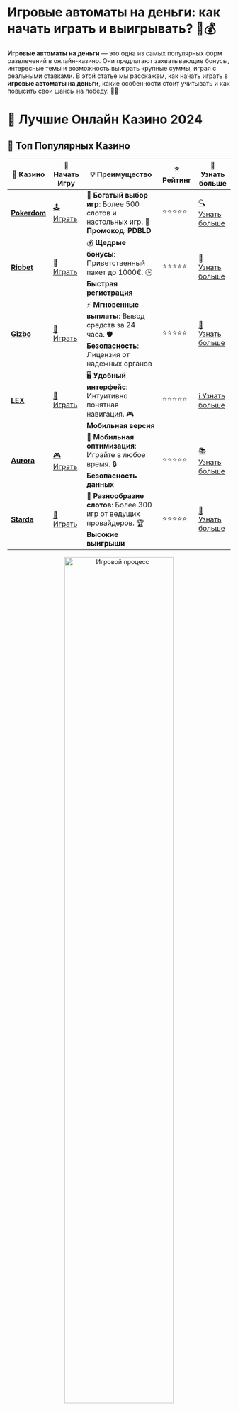 # **Игровые автоматы на деньги: как начать играть и выигрывать? 🎰💰**

**Игровые автоматы на деньги** — это одна из самых популярных форм развлечений в онлайн-казино. Они предлагают захватывающие бонусы, интересные темы и возможность выиграть крупные суммы, играя с реальными ставками. В этой статье мы расскажем, как начать играть в **игровые автоматы на деньги**, какие особенности стоит учитывать и как повысить свои шансы на победу. 🤑🎉

# 🎰 Лучшие Онлайн Казино 2024

## 🌟 Топ Популярных Казино

| 🎲 **Казино** | 🔗 **Начать Игру** | 💡 **Преимущество** | ⭐ **Рейтинг** | 🔗 **Узнать больше** |
|--------------|---------------------|---------------------|----------------|----------------------|
| [**Pokerdom**](https://brandplay.link/4k77v2yx) | [🕹️ Играть](https://brandplay.link/4k77v2yx) | 🎉 **Богатый выбор игр**: Более 500 слотов и настольных игр. 🎁 **Промокод**: **PDBLD** | ⭐⭐⭐⭐⭐ | [🔍 Узнать больше](https://brandplay.link/4k77v2yx) |
| [**Riobet**](https://brandplay.link/7xBLTPyj) | [🎰 Играть](https://brandplay.link/7xBLTPyj) | 💰 **Щедрые бонусы**: Приветственный пакет до 1000€. 🕒 **Быстрая регистрация** | ⭐⭐⭐⭐⭐ | [📖 Узнать больше](https://brandplay.link/7xBLTPyj) |
| [**Gizbo**](https://brandplay.link/bprXw4YV) | [🎲 Играть](https://brandplay.link/bprXw4YV) | ⚡ **Мгновенные выплаты**: Вывод средств за 24 часа. 🛡️ **Безопасность**: Лицензия от надежных органов | ⭐⭐⭐⭐⭐ | [📝 Узнать больше](https://brandplay.link/bprXw4YV) |
| [**LEX**](https://brandplay.link/zW4hdDFV) | [🤑 Играть](https://brandplay.link/zW4hdDFV) | 🖥️ **Удобный интерфейс**: Интуитивно понятная навигация. 🎮 **Мобильная версия** | ⭐⭐⭐⭐⭐ | [ℹ️ Узнать больше](https://brandplay.link/zW4hdDFV) |
| [**Aurora**](https://10trafic-stat2.com/click/668546556bcc6313411604bd/6766/13032/subaccount) | [🎮 Играть](https://10trafic-stat2.com/click/668546556bcc6313411604bd/6766/13032/subaccount) | 📱 **Мобильная оптимизация**: Играйте в любое время. 🔒 **Безопасность данных** | ⭐⭐⭐⭐⭐ | [📚 Узнать больше](https://10trafic-stat2.com/click/668546556bcc6313411604bd/6766/13032/subaccount) |
| [**Starda**](https://brandplay.link/fB7xwRFL) | [🎯 Играть](https://brandplay.link/fB7xwRFL) | 🎰 **Разнообразие слотов**: Более 300 игр от ведущих провайдеров. 🏆 **Высокие выигрыши** | ⭐⭐⭐⭐⭐ | [🔎 Узнать больше](https://brandplay.link/fB7xwRFL) |

<div align="center">
    <img src="https://i.pinimg.com/originals/87/9e/b9/879eb9354dd0699582408b68f2e253b2.gif" alt="Игровой процесс" width="70%">
</div>

## 💎 Лучшие Бонусы и Акции

| 🎲 **Казино** | 🔗 **Начать Игру** | 💡 **Преимущество** | ⭐ **Рейтинг** | 🔗 **Узнать больше** |
|--------------|---------------------|---------------------|----------------|----------------------|
| [**Kometa**](https://brandplay.link/8ZymQJV8) | [🎰 Играть](https://brandplay.link/8ZymQJV8) | 🎁 **Эксклюзивные бонусы**: Регулярные акции и промо. 🔄 **Программы лояльности** | ⭐⭐⭐⭐☆ | [🔍 Узнать больше](https://brandplay.link/8ZymQJV8) |
| [**R7**](https://brandplay.link/bMd3Yjsw) | [🕹️ Играть](https://brandplay.link/bMd3Yjsw) | 🕒 **Круглосуточная поддержка**: Всегда на связи. 💸 **Высокие лимиты** | ⭐⭐⭐⭐☆ | [📖 Узнать больше](https://brandplay.link/bMd3Yjsw) |
| [**7K**](https://brandplay.link/BvQyFShp) | [🎲 Играть](https://brandplay.link/BvQyFShp) | 🌟 **Эксклюзивные бонусы**: Только для VIP игроков. 🎉 **Сезонные акции** | ⭐⭐⭐⭐☆ | [📝 Узнать больше](https://brandplay.link/BvQyFShp) |
| [**Kent**](https://brandplay.link/Fv2WP3js) | [🤑 Играть](https://brandplay.link/Fv2WP3js) | 📈 **Высокий RTP**: Более 98%. 💼 **Профессиональная поддержка** | ⭐⭐⭐⭐☆ | [ℹ️ Узнать больше](https://brandplay.link/Fv2WP3js) |
| [**1Xslots**](https://brandplay.link/hSB1khtr) | [🎮 Играть](https://brandplay.link/hSB1khtr) | 🎉 **Множество акций**: Еженедельные бонусы и турниры. 🛡️ **Безопасность** | ⭐⭐⭐⭐☆ | [📚 Узнать больше](https://brandplay.link/hSB1khtr) |
| [**Gama**](https://brandplay.link/j6NMKsDz) | [🎯 Играть](https://brandplay.link/j6NMKsDz) | 🔍 **Интуитивный интерфейс**: Легкость использования. 🏅 **Престижные турниры** | ⭐⭐⭐⭐☆ | [🔎 Узнать больше](https://brandplay.link/j6NMKsDz) |

<div align="center">
    <img src="https://i.pinimg.com/originals/87/9e/b9/879eb9354dd0699582408b68f2e253b2.gif" alt="Игровой процесс" width="70%">
</div>

## 🚀 Быстрые Выигрыши и Поддержка

| 🎲 **Казино** | 🔗 **Начать Игру** | 💡 **Преимущество** | ⭐ **Рейтинг** | 🔗 **Узнать больше** |
|--------------|---------------------|---------------------|----------------|----------------------|
| [**Onion**](https://brandplay.link/zBGRVpQ9) | [🎰 Играть](https://brandplay.link/zBGRVpQ9) | 🤑 **Низкие ставки**: Идеально для начинающих. 🔄 **Быстрые выводы** | ⭐⭐⭐⭐☆ | [🔍 Узнать больше](https://brandplay.link/zBGRVpQ9) |
| [**Чемпион**](https://temon-gter.cfd/go/lRq?p80412p304504pcc44t17455) | [🕹️ Играть](https://temon-gter.cfd/go/lRq?p80412p304504pcc44t17455) | 🏅 **Лояльная программа**: Награды за активность. 🎁 **Ежемесячные бонусы** | ⭐⭐⭐⭐☆ | [📖 Узнать больше](https://temon-gter.cfd/go/lRq?p80412p304504pcc44t17455) |
| [**Vavada**](https://vavadapartner.pro/?promo=ea5c9275-6854-4505-94fc-95ab18221945-linkb2) | [🎲 Играть](https://vavadapartner.pro/?promo=ea5c9275-6854-4505-94fc-95ab18221945-linkb2) | 🚀 **Быстрая регистрация**: Начните играть мгновенно. 🔐 **Безопасные транзакции** | ⭐⭐⭐⭐☆ | [📝 Узнать больше](https://vavadapartner.pro/?promo=ea5c9275-6854-4505-94fc-95ab18221945-linkb2) |
| [**Friends**](https://gofriends.kim/linkb2) | [🤑 Играть](https://gofriends.kim/linkb2) | 🤝 **Социальные игры**: Играйте с друзьями. 🌐 **Мультиплатформенность** | ⭐⭐⭐⭐☆ | [ℹ️ Узнать больше](https://gofriends.kim/linkb2) |
| [**1WIN**](https://brandplay.link/smXVpBbG) | [🎮 Играть](https://brandplay.link/smXVpBbG) | 🏆 **Спортивные ставки**: Широкий выбор видов спорта. 💵 **Высокие коэффициенты** | ⭐⭐⭐⭐☆ | [📚 Узнать больше](https://brandplay.link/smXVpBbG) |
| [**Drip**](https://drp-ircp01.com/c07e6a3db) | [🎯 Играть](https://drp-ircp01.com/c07e6a3db) | 🌐 **Инновационные игры**: Новейшие игровые технологии. 🛡️ **Высокая безопасность** | ⭐⭐⭐⭐☆ | [🔎 Узнать больше](https://drp-ircp01.com/c07e6a3db) |
| [**JoyCasino**](https://rpc30.call2me.pro/?/ru/registration?apkpop=0&partner=p24970p3291217pc98f) | [🎰 Играть](https://rpc30.call2me.pro/?/ru/registration?apkpop=0&partner=p24970p3291217pc98f) | 🎁 **Приятные бонусы**: Ежедневные акции и подарки. 🕹️ **Разнообразие игр** | ⭐⭐⭐⭐☆ | [🔍 Узнать больше](https://rpc30.call2me.pro/?/ru/registration?apkpop=0&partner=p24970p3291217pc98f) |

<div align="center">
    <img src="https://i.pinimg.com/originals/87/9e/b9/879eb9354dd0699582408b68f2e253b2.gif" alt="Игровой процесс" width="70%">
</div>
---

✨ **Выбирайте лучшее казино для себя и наслаждайтесь игрой! Удачи!** ✨
![Игровые автоматы](https://i.pinimg.com/originals/a9/29/6e/a9296ea1cf6a7c20a985e593451f0323.png)

## Что такое **игровые автоматы на деньги**? 🎰

**Игровые автоматы на деньги** — это онлайн-слоты, в которых игроки делают реальные ставки и могут выиграть реальные деньги. Эти автоматы предлагают широкий выбор тем: от классических фруктовых слотов до современных видео-слотов с высокими выплатами, бонусными функциями и прогрессивными джекпотами. Все они работают на основе генератора случайных чисел (ГСЧ), что гарантирует честность игры.

## Как начать играть в **игровые автоматы на деньги**? 📝

Чтобы начать играть в **игровые автоматы на деньги**, необходимо пройти несколько простых шагов:

### 1. **Выберите надежное казино** 🏅

Перед тем как начать играть, важно выбрать казино, которое имеет хорошую репутацию и лицензию. Это гарантирует безопасность ваших средств и честность игрового процесса. Ознакомьтесь с отзывами, лицензиями и бонусами, которые предлагает казино.

### 2. **Зарегистрируйтесь в казино** 🖥️

После выбора казино вам нужно будет зарегистрироваться. Процесс регистрации включает в себя создание аккаунта, указание личных данных и подтверждение своей личности через email или SMS.

### 3. **Пополните свой счет** 💳

Чтобы начать играть на реальные деньги, вам нужно будет пополнить свой игровой счет. Большинство казино предлагают различные способы пополнения: банковские карты, электронные кошельки, криптовалюты и другие.

### 4. **Выберите слот и начните играть** 🎮

После пополнения счета выберите игровой автомат, который вам нравится, установите размер ставки и начните вращать барабаны. Помните, что в большинстве игр есть функция демо-игры, с помощью которой вы можете потренироваться и понять механики игры, прежде чем делать реальные ставки.

## Почему стоит играть в **игровые автоматы на деньги**? 🎯

### 1. **Шанс на большие выигрыши** 💸

Одним из самых привлекательных аспектов игры в **игровые автоматы на деньги** является возможность выиграть значительные суммы. Особенно это касается игр с прогрессивными джекпотами, где суммы могут достигать миллионов долларов. В любой момент барабаны могут принести вам большую удачу!

### 2. **Множество бонусов и акций** 🎁

Онлайн-казино предлагают игрокам различные бонусы, такие как бесплатные вращения (фриспины), бонусы на депозит и бездепозитные бонусы, которые можно использовать на игровых автоматах. Эти бонусы увеличивают ваши шансы на выигрыш, не требуя дополнительных вложений.

### 3. **Разнообразие игр** 🎲

Онлайн-казино предлагают широкий выбор слотов с разными темами, механиками и бонусами. Вы можете выбрать игру по своему вкусу: от классических фруктовых автоматов до современных видео-слотов с 3D-анимацией и захватывающими сюжетами.

### 4. **Удобство и доступность** 🌍

Игра в **игровые автоматы на деньги** доступна в любое время и в любом месте. Все, что вам нужно — это стабильное интернет-соединение и устройство с доступом в сеть. Это делает игру максимально удобной и доступной для любого игрока.

## Как выбрать **игровые автоматы на деньги**? 🔍

При выборе слота для игры важно учитывать несколько факторов:

### 1. **Процент возврата игроку (RTP)** 📊

RTP (Return to Player) — это процент выплат, который определяет, сколько денег из общего объема ставок слот будет возвращать игрокам в виде выигрышей. Чем выше RTP, тем больше вероятность выигрыша. Обычно RTP для слотов составляет от 85% до 98%.

### 2. **Волатильность (дисперсия)** 🎰

Волатильность определяет частоту и размер выплат в игре. Высокая волатильность означает, что выигрыши будут реже, но они будут значительными. Низкая волатильность — это более частые, но меньшие выплаты. Выбирайте слот в зависимости от вашего стиля игры.

### 3. **Тема и бонусные функции** 🎭

Слоты бывают на разные темы: от классических фруктовых до приключенческих или исторических. Выберите игру, которая вам интересна. Обратите внимание на бонусные функции: бесплатные вращения, дикие символы (wild), множители и прогрессивные джекпоты.

### 4. **Демо-режим** 🎮

Многие онлайн-слоты предлагают демо-режим, где вы можете играть бесплатно, используя виртуальные деньги. Это отличный способ попробовать слот, не рискуя своими деньгами.

## Как увеличить шансы на выигрыш в **игровых автоматах на деньги**? 🏆

Хотя игровые автоматы — это игры на удачу, есть несколько советов, которые могут помочь увеличить шансы на успех:

### 1. **Управляйте своим банкроллом** 💼

Один из самых важных аспектов игры в **игровые автоматы на деньги** — это управление своим банкроллом. Установите лимиты на свои ставки и не превышайте их, чтобы не потерять все свои средства за короткий период.

### 2. **Играйте на слотах с высоким RTP** 📈

Игры с более высоким RTP дают вам больше шансов на выигрыш в долгосрочной перспективе. Ищите слоты с RTP выше 95%.

### 3. **Используйте бонусы и акции** 🎁

Не забывайте использовать бонусы, такие как фриспины и бонусы на депозит. Они увеличат вашу сумму для ставок и дадут больше шансов на выигрыш.

### 4. **Не гонитесь за прогрессивными джекпотами** 💥

Хотя прогрессивные джекпоты предлагают возможность выиграть большие суммы, вероятность выигрыша в них низкая. Если ваша цель — регулярные выигрыши, лучше выбирать игры с более низкой волатильностью.

## Заключение: стоит ли играть в **игровые автоматы на деньги**? 🎯

**Игровые автоматы на деньги** — это захватывающее и потенциально прибыльное развлечение. Хотя шанс на большой выигрыш зависит от удачи, правильный выбор слота и использование бонусов может увеличить ваши шансы на успех. Если вы ищете увлекательный способ провести время и выиграть реальные деньги, слоты могут стать отличным выбором. Удачи вам в игре! 🍀🎰
